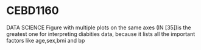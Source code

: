 # CEBD1160
DATA SCIENCE
Figure with multiple plots on the same axes (IN [35])is the greatest one for interpreting diabities data, because it lists all the important factors like age,sex,bmi and bp